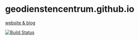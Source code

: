 geodienstencentrum.github.io
============================

[website &amp; blog](https://geodienstencentrum.github.io/)

[![Build Status](https://travis-ci.org/GeoDienstenCentrum/geodienstencentrum.github.io.svg?branch=master)](https://travis-ci.org/GeoDienstenCentrum/geodienstencentrum.github.io)
